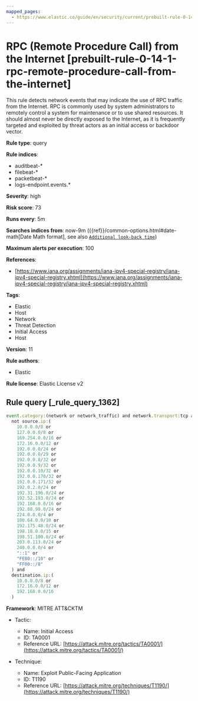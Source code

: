 ```yaml
---
mapped_pages:
  - https://www.elastic.co/guide/en/security/current/prebuilt-rule-0-14-1-rpc-remote-procedure-call-from-the-internet.html
---
```


# RPC (Remote Procedure Call) from the Internet [prebuilt-rule-0-14-1-rpc-remote-procedure-call-from-the-internet]

This rule detects network events that may indicate the use of RPC traffic from the Internet. RPC is commonly used by system administrators to remotely control a system for maintenance or to use shared resources. It should almost never be directly exposed to the Internet, as it is frequently targeted and exploited by threat actors as an initial access or backdoor vector.

**Rule type**: query

**Rule indices**:

* auditbeat-*
* filebeat-*
* packetbeat-*
* logs-endpoint.events.*

**Severity**: high

**Risk score**: 73

**Runs every**: 5m

**Searches indices from**: now-9m ({{ref}}/common-options.html#date-math[Date Math format], see also [`Additional look-back time`](docs-content://solutions/security/detect-and-alert/create-detection-rule.md#rule-schedule))

**Maximum alerts per execution**: 100

**References**:

* [https://www.iana.org/assignments/iana-ipv4-special-registry/iana-ipv4-special-registry.xhtml](https://www.iana.org/assignments/iana-ipv4-special-registry/iana-ipv4-special-registry.xhtml)

**Tags**:

* Elastic
* Host
* Network
* Threat Detection
* Initial Access
* Host

**Version**: 11

**Rule authors**:

* Elastic

**Rule license**: Elastic License v2

## Rule query [_rule_query_1362]

```js
event.category:(network or network_traffic) and network.transport:tcp and (destination.port:135 or event.dataset:zeek.dce_rpc) and
  not source.ip:(
    10.0.0.0/8 or
    127.0.0.0/8 or
    169.254.0.0/16 or
    172.16.0.0/12 or
    192.0.0.0/24 or
    192.0.0.0/29 or
    192.0.0.8/32 or
    192.0.0.9/32 or
    192.0.0.10/32 or
    192.0.0.170/32 or
    192.0.0.171/32 or
    192.0.2.0/24 or
    192.31.196.0/24 or
    192.52.193.0/24 or
    192.168.0.0/16 or
    192.88.99.0/24 or
    224.0.0.0/4 or
    100.64.0.0/10 or
    192.175.48.0/24 or
    198.18.0.0/15 or
    198.51.100.0/24 or
    203.0.113.0/24 or
    240.0.0.0/4 or
    "::1" or
    "FE80::/10" or
    "FF00::/8"
  ) and
  destination.ip:(
    10.0.0.0/8 or
    172.16.0.0/12 or
    192.168.0.0/16
  )
```

**Framework**: MITRE ATT&CKTM

* Tactic:

    * Name: Initial Access
    * ID: TA0001
    * Reference URL: [https://attack.mitre.org/tactics/TA0001/](https://attack.mitre.org/tactics/TA0001/)

* Technique:

    * Name: Exploit Public-Facing Application
    * ID: T1190
    * Reference URL: [https://attack.mitre.org/techniques/T1190/](https://attack.mitre.org/techniques/T1190/)



